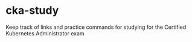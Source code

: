 # cka-study
Keep track of links and practice commands for studying for the Certified Kubernetes Administrator exam
